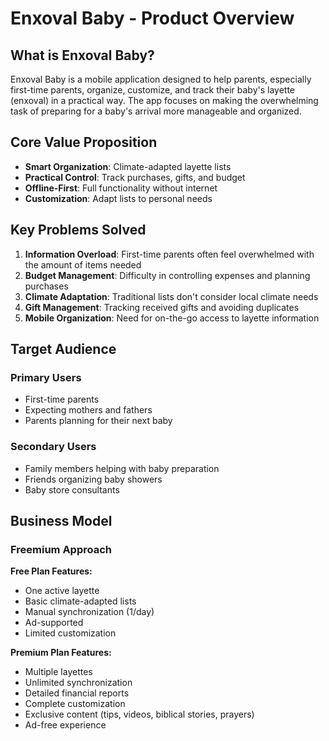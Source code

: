 # Enxoval Baby - Product Overview

## What is Enxoval Baby?
Enxoval Baby is a mobile application designed to help parents, especially first-time parents, organize, customize, and track their baby's layette (enxoval) in a practical way. The app focuses on making the overwhelming task of preparing for a baby's arrival more manageable and organized.

## Core Value Proposition
- **Smart Organization**: Climate-adapted layette lists
- **Practical Control**: Track purchases, gifts, and budget
- **Offline-First**: Full functionality without internet
- **Customization**: Adapt lists to personal needs

## Key Problems Solved
1. **Information Overload**: First-time parents often feel overwhelmed with the amount of items needed
2. **Budget Management**: Difficulty in controlling expenses and planning purchases
3. **Climate Adaptation**: Traditional lists don't consider local climate needs
4. **Gift Management**: Tracking received gifts and avoiding duplicates
5. **Mobile Organization**: Need for on-the-go access to layette information

## Target Audience
### Primary Users
- First-time parents
- Expecting mothers and fathers
- Parents planning for their next baby

### Secondary Users
- Family members helping with baby preparation
- Friends organizing baby showers
- Baby store consultants

## Business Model
### Freemium Approach
**Free Plan Features:**
- One active layette
- Basic climate-adapted lists
- Manual synchronization (1/day)
- Ad-supported
- Limited customization

**Premium Plan Features:**
- Multiple layettes
- Unlimited synchronization
- Detailed financial reports
- Complete customization
- Exclusive content (tips, videos, biblical stories, prayers)
- Ad-free experience
